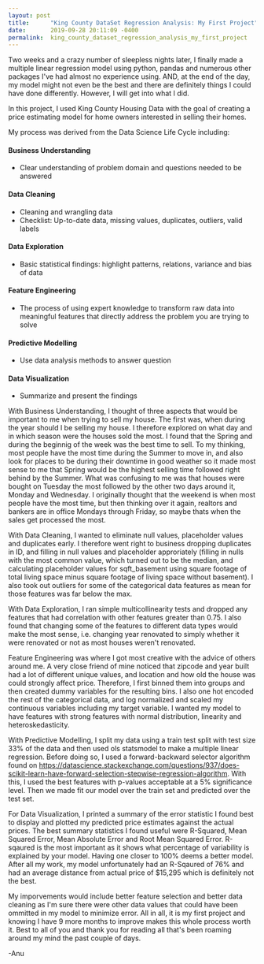 ```yaml
---
layout: post
title:      "King County DataSet Regression Analysis: My First Project"
date:       2019-09-28 20:11:09 -0400
permalink:  king_county_dataset_regression_analysis_my_first_project
---
```



Two weeks and a crazy number of sleepless nights later, I finally made a multiple linear regression model using python, pandas and numerous other packages I've had almost no experience using. AND, at the end of the day, my model might not even be the best and there are definitely things I could have done differently. However, I will get into what I did.

In this project, I used King County Housing Data with the goal of creating a price estimating model for home owners interested in selling their homes.

My process was derived from the Data Science Life Cycle including:

#### Business Understanding
* Clear understanding of problem domain and questions needed to be answered
#### Data Cleaning
* Cleaning and wrangling data
* Checklist: Up-to-date data, missing values, duplicates, outliers, valid labels
#### Data Exploration
* Basic statistical findings: highlight patterns, relations, variance and bias of data
#### Feature Engineering
* The process of using expert knowledge to transform raw data into meaningful features that directly address the problem you are trying to solve
#### Predictive Modelling
* Use data analysis methods to answer question
#### Data Visualization
* Summarize and present the findings

With Business Understanding, I thought of three aspects that would be important to me when trying to sell my house. The first was, when during the year should I be selling my house. I therefore explored on what day and in which season were the houses sold the most. I found that the Spring and during the beginnig of the week was the best time to sell. To my thinking, most people have the most time during the Summer to move in, and also look for places to be during their downtime in good weather so it made most sense to me that Spring would be the highest selling time followed right behind by the Summer. What was confusing to me was that houses were bought on Tuesday the most followed by the other two days around it, Monday and Wednesday. I originally thought that the weekend is when most people have the most time, but then thinking over it again, realtors and bankers are in office Mondays through Friday, so maybe thats when the sales get processed the most.

With Data Cleaning, I wanted to eliminate null values, placeholder values and duplicates early. I therefore went right to business dropping duplicates in ID, and filling in null values and placeholder approriately (filling in nulls with the most common value, which turned out to be the median, and calculating placeholder values for sqft_basement using square footage of total living space minus square footage of living space without basement). I also took out outliers for some of the categorical data features as mean for those features was far below the max.

With Data Exploration, I ran simple multicollinearity tests and dropped any features that had correlation with other features greater than 0.75. I also found that changing some of the features to different data types would make the most sense, i.e. changing year renovated to simply whether it were renovated or not as most houses weren't renovated.

Feature Engineering was where I got most creative with the advice of others around me. A very close friend of mine noticed that zipcode and year built had a lot of different unique values, and location and how old the house was could strongly affect price. Therefore, I first binned them into groups and then created dummy variables for the resulting bins. I also one hot encoded the rest of the categorical data, and log normalized and scaled my continuous variables including my target variable. I wanted my model to have features with strong features with normal distribution, linearity and heteroskedasticity.

With Predictive Modelling, I split my data using a train test split with test size 33% of the data and then used ols statsmodel to make a multiple linear regression. Before doing so, I used a forward-backward selector algorithm found on https://datascience.stackexchange.com/questions/937/does-scikit-learn-have-forward-selection-stepwise-regression-algorithm. With this, I used the best features with p-values acceptable at a 5% significance level. Then we made fit our model over the train set and predicted over the test set.

For Data Visualization, I printed a summary of the error statistic I found best to display and plotted my predicted price estimates against the actual prices. The best summary statistics I found useful were R-Squared, Mean Squared Error, Mean Absolute Error and Root Mean Squared Error. R-sqaured is the most important as it shows what percentage of variability is explained by your model. Having one closer to 100% deems a better model. After all my work, my model unfortunately had an R-Sqaured of 76% and had an average distance from actual price of $15,295 which is definitely not the best.

My imporvements would include better feature selection and better data cleaning as I'm sure there were other data values that could have been ommitted in my model to minimize error. All in all, it is my first project and knowing I have 9 more months to improve makes this whole process worth it. Best to all of you and thank you for reading all that's been roaming around my mind the past couple of days.

-Anu


